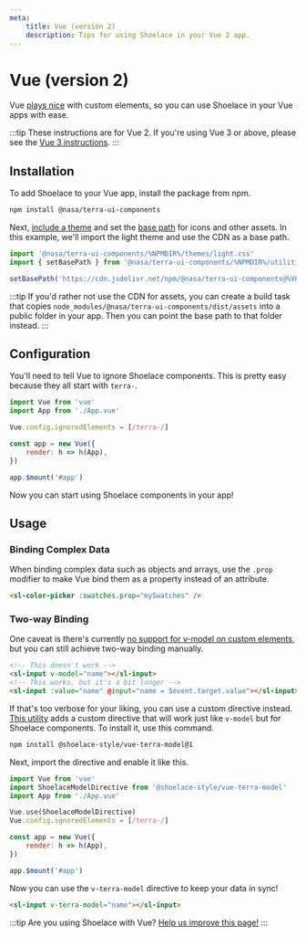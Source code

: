 ```yaml
---
meta:
    title: Vue (version 2)
    description: Tips for using Shoelace in your Vue 2 app.
---
```


# Vue (version 2)

Vue [plays nice](https://custom-elements-everywhere.com/#vue) with custom elements, so you can use Shoelace in your Vue apps with ease.

:::tip
These instructions are for Vue 2. If you're using Vue 3 or above, please see the [Vue 3 instructions](/frameworks/vue).
:::

## Installation

To add Shoelace to your Vue app, install the package from npm.

```bash
npm install @nasa/terra-ui-components
```

Next, [include a theme](/getting-started/themes) and set the [base path](/getting-started/installation#setting-the-base-path) for icons and other assets. In this example, we'll import the light theme and use the CDN as a base path.

```jsx
import '@nasa/terra-ui-components/%NPMDIR%/themes/light.css'
import { setBasePath } from '@nasa/terra-ui-components/%NPMDIR%/utilities/base-path'

setBasePath('https://cdn.jsdelivr.net/npm/@nasa/terra-ui-components@%VERSION%/%CDNDIR%/')
```

:::tip
If you'd rather not use the CDN for assets, you can create a build task that copies `node_modules/@nasa/terra-ui-components/dist/assets` into a public folder in your app. Then you can point the base path to that folder instead.
:::

## Configuration

You'll need to tell Vue to ignore Shoelace components. This is pretty easy because they all start with `terra-`.

```js
import Vue from 'vue'
import App from './App.vue'

Vue.config.ignoredElements = [/terra-/]

const app = new Vue({
    render: h => h(App),
})

app.$mount('#app')
```

Now you can start using Shoelace components in your app!

## Usage

### Binding Complex Data

When binding complex data such as objects and arrays, use the `.prop` modifier to make Vue bind them as a property instead of an attribute.

```html
<sl-color-picker :swatches.prop="mySwatches" />
```

### Two-way Binding

One caveat is there's currently [no support for v-model on custom elements](https://github.com/vuejs/vue/issues/7830), but you can still achieve two-way binding manually.

```html
<!-- This doesn't work -->
<sl-input v-model="name"></sl-input>
<!-- This works, but it's a bit longer -->
<sl-input :value="name" @input="name = $event.target.value"></sl-input>
```

If that's too verbose for your liking, you can use a custom directive instead. [This utility](https://www.npmjs.com/package/@shoelace-style/vue-terra-model) adds a custom directive that will work just like `v-model` but for Shoelace components. To install it, use this command.

```bash
npm install @shoelace-style/vue-terra-model@1
```

Next, import the directive and enable it like this.

```js
import Vue from 'vue'
import ShoelaceModelDirective from '@shoelace-style/vue-terra-model'
import App from './App.vue'

Vue.use(ShoelaceModelDirective)
Vue.config.ignoredElements = [/terra-/]

const app = new Vue({
    render: h => h(App),
})

app.$mount('#app')
```

Now you can use the `v-terra-model` directive to keep your data in sync!

```html
<sl-input v-terra-model="name"></sl-input>
```

:::tip
Are you using Shoelace with Vue? [Help us improve this page!](https://github.com/terra-ui/components/blob/next/docs/frameworks/vue-2.md)
:::

